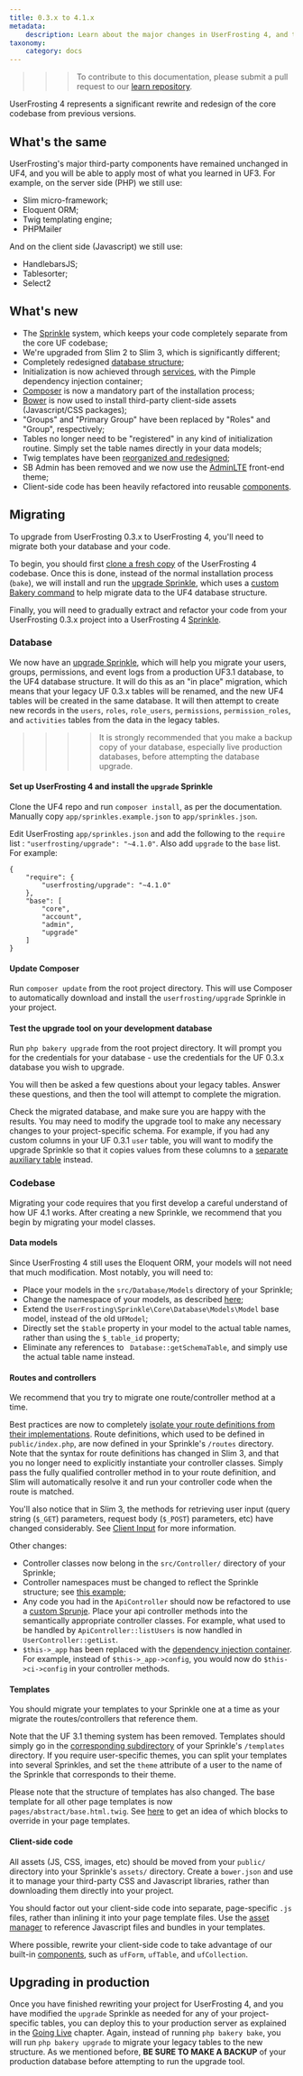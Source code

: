 ```yaml
---
title: 0.3.x to 4.1.x
metadata:
    description: Learn about the major changes in UserFrosting 4, and the tools available to help you cleanly migrate your code and data from UserFrosting 0.3.x.
taxonomy:
    category: docs
---
```


>>> To contribute to this documentation, please submit a pull request to our [learn repository](https://github.com/userfrosting/learn/tree/master/pages).

UserFrosting 4 represents a significant rewrite and redesign of the core codebase from previous versions.

## What's the same

UserFrosting's major third-party components have remained unchanged in UF4, and you will be able to apply most of what you learned in UF3.  For example, on the server side (PHP) we still use:

- Slim micro-framework;
- Eloquent ORM;
- Twig templating engine;
- PHPMailer

And on the client side (Javascript) we still use:

- HandlebarsJS;
- Tablesorter;
- Select2

## What's new

- The [Sprinkle](/sprinkles) system, which keeps your code completely separate from the core UF codebase;
- We're upgraded from Slim 2 to Slim 3, which is significantly different;
- Completely redesigned [database structure](/database/default-tables);
- Initialization is now achieved through [services](/services), with the Pimple dependency injection container;
- [Composer](/installation/requirements/essential-tools-for-php#composer) is now a mandatory part of the installation process;
- [Bower](/sprinkles/contents#-bower-json) is now used to install third-party client-side assets (Javascript/CSS packages);
- "Groups" and "Primary Group" have been replaced by "Roles" and "Group", respectively;
- Tables no longer need to be "registered" in any kind of initialization routine.  Simply set the table names directly in your data models;
- Twig templates have been [reorganized and redesigned](/templating-with-twig/sprinkle-templates);
- SB Admin has been removed and we now use the [AdminLTE](https://adminlte.io/) front-end theme;
- Client-side code has been heavily refactored into reusable [components](/client-side-code/components).

## Migrating

To upgrade from UserFrosting 0.3.x to UserFrosting 4, you'll need to migrate both your database and your code.

To begin, you should first [clone a fresh copy](/installation/environment/native#clone-the-userfrosting-repository) of the UserFrosting 4 codebase.  Once this is done, instead of the normal installation process (`bake`), we will install and run the [upgrade Sprinkle](https://github.com/userfrosting/upgrade), which uses a [custom Bakery command](https://github.com/userfrosting/upgrade/blob/master/src/Bakery/Upgrade.php) to help migrate data to the UF4 database structure.

Finally, you will need to gradually extract and refactor your code from your UserFrosting 0.3.x project into a UserFrosting 4 [Sprinkle](/sprinkles/first-site).

### Database

We now have an [upgrade Sprinkle](https://github.com/userfrosting/upgrade), which will help you migrate your users, groups, permissions, and event logs from a production UF3.1 database, to the UF4 database structure.  It will do this as an "in place" migration, which means that your legacy UF 0.3.x tables will be renamed, and the new UF4 tables will be created in the same database.  It will then attempt to create new records in the `users`, `roles`, `role_users`, `permissions`, `permission_roles`, and `activities` tables from the data in the legacy tables.

>>>> It is strongly recommended that you make a backup copy of your database, especially live production databases, before attempting the database upgrade.

#### Set up UserFrosting 4 and install the `upgrade` Sprinkle

Clone the UF4 repo and run `composer install`, as per the documentation.  Manually copy `app/sprinkles.example.json` to `app/sprinkles.json`.

Edit UserFrosting `app/sprinkles.json` and add the following to the `require` list : `"userfrosting/upgrade": "~4.1.0"`. Also add `upgrade` to the `base` list. For example:

```
{
    "require": {
        "userfrosting/upgrade": "~4.1.0"
    },
    "base": [
        "core",
        "account",
        "admin",
        "upgrade"
    ]
}
```

#### Update Composer

Run `composer update` from the root project directory.  This will use Composer to automatically download and install the `userfrosting/upgrade` Sprinkle in your project.

#### Test the upgrade tool on your development database

Run `php bakery upgrade` from the root project directory.  It will prompt you for the credentials for your database - use the credentials for the UF 0.3.x database you wish to upgrade.

You will then be asked a few questions about your legacy tables.  Answer these questions, and then the tool will attempt to complete the migration.

Check the migrated database, and make sure you are happy with the results.  You may need to modify the upgrade tool to make any necessary changes to your project-specific schema.  For example, if you had any custom columns in your UF 0.3.1 `user` table, you will want to modify the upgrade Sprinkle so that it copies values from these columns to a [separate auxiliary table](/recipes/extending-the-user-model) instead.

### Codebase

Migrating your code requires that you first develop a careful understand of how UF 4.1 works.  After creating a new Sprinkle, we recommend that you begin by migrating your model classes.

#### Data models

Since UserFrosting 4 still uses the Eloquent ORM, your models will not need that much modification.  Most notably, you will need to:

- Place your models in the `src/Database/Models` directory of your Sprinkle;
- Change the namespace of your models, as described [here](/recipes/advanced-tutorial/database#creating-a-data-model);
- Extend the `UserFrosting\Sprinkle\Core\Database\Models\Model` base model, instead of the old `UFModel`;
- Directly set the `$table` property in your model to the actual table names, rather than using the `$_table_id` property;
- Eliminate any references to ` Database::getSchemaTable`, and simply use the actual table name instead.

#### Routes and controllers

We recommend that you try to migrate one route/controller method at a time.

Best practices are now to completely [isolate your route definitions from their implementations](/routes-and-controllers/controller-classes).  Route definitions, which used to be defined in `public/index.php`, are now defined in your Sprinkle's `/routes` directory.  Note that the syntax for route definitions has changed in Slim 3, and that you no longer need to explicitly instantiate your controller classes.  Simply pass the fully qualified controller method in to your route definition, and Slim will automatically resolve it and run your controller code when the route is matched.

You'll also notice that in Slim 3, the methods for retrieving user input (query string (`$_GET`) parameters, request body (`$_POST`) parameters, etc) have changed considerably.  See [Client Input](/routes-and-controllers/client-input) for more information.

Other changes:

- Controller classes now belong in the `src/Controller/` directory of your Sprinkle;
- Controller namespaces must be changed to reflect the Sprinkle structure; see [this example](/routes-and-controllers/controller-classes#defining-controller-classes);
- Any code you had in the `ApiController` should now be refactored to use a [custom Sprunje](/database/data-sprunjing).  Place your api controller methods into the semantically appropriate controller classes.  For example, what used to be handled by `ApiController::listUsers` is now handled in `UserController::getList`.
- `$this->_app` has been replaced with the [dependency injection container](/services/default-services).  For example, instead of `$this->_app->config`, you would now do `$this->ci->config` in your controller methods.

#### Templates

You should migrate your templates to your Sprinkle one at a time as your migrate the routes/controllers that reference them.

Note that the UF 3.1 theming system has been removed.  Templates should simply go in the [corresponding subdirectory](/templating-with-twig/sprinkle-templates#template-organization) of your Sprinkle's `/templates` directory.  If you require user-specific themes, you can split your templates into several Sprinkles, and set the `theme` attribute of a user to the name of the Sprinkle that corresponds to their theme.

Please note that the structure of templates has also changed.  The base template for all other page templates is now `pages/abstract/base.html.twig`.  See [here](/templating-with-twig/sprinkle-templates#abstract-templates) to get an idea of which blocks to override in your page templates.

#### Client-side code

All assets (JS, CSS, images, etc) should be moved from your `public/` directory into your Sprinkle's `assets/` directory.  Create a `bower.json` and use it to manage your third-party CSS and Javascript libraries, rather than downloading them directly into your project.

You should factor out your client-side code into separate, page-specific `.js` files, rather than inlining it into your page template files.  Use the [asset manager](/asset-management/basic-usage) to reference Javascript files and bundles in your templates.

Where possible, rewrite your client-side code to take advantage of our built-in [components](/client-side-code/components), such as `ufForm`, `ufTable`, and `ufCollection`.

## Upgrading in production

Once you have finished rewriting your project for UserFrosting 4, and you have modified the `upgrade` Sprinkle as needed for any of your project-specific tables, you can deploy this to your production server as explained in the [Going Live](/going-live) chapter.  Again, instead of running `php bakery bake`, you will run `php bakery upgrade` to migrate your legacy tables to the new structure.  As we mentioned before, **BE SURE TO MAKE A BACKUP** of your production database before attempting to run the upgrade tool.
